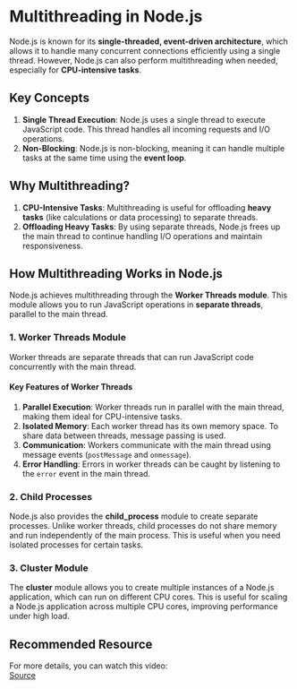 # Multithreading in Node.js

Node.js is known for its **single-threaded, event-driven architecture**, which allows it to handle many concurrent connections efficiently using a single thread. However, Node.js can also perform multithreading when needed, especially for **CPU-intensive tasks**.

## Key Concepts

1. **Single Thread Execution**: Node.js uses a single thread to execute JavaScript code. This thread handles all incoming requests and I/O operations.
2. **Non-Blocking**: Node.js is non-blocking, meaning it can handle multiple tasks at the same time using the **event loop**.

## Why Multithreading?

1. **CPU-Intensive Tasks**: Multithreading is useful for offloading **heavy tasks** (like calculations or data processing) to separate threads.
2. **Offloading Heavy Tasks**: By using separate threads, Node.js frees up the main thread to continue handling I/O operations and maintain responsiveness.

## How Multithreading Works in Node.js

Node.js achieves multithreading through the **Worker Threads module**. This module allows you to run JavaScript operations in **separate threads**, parallel to the main thread.

### 1. Worker Threads Module

Worker threads are separate threads that can run JavaScript code concurrently with the main thread.

#### Key Features of Worker Threads

1. **Parallel Execution**: Worker threads run in parallel with the main thread, making them ideal for CPU-intensive tasks.
2. **Isolated Memory**: Each worker thread has its own memory space. To share data between threads, message passing is used.
3. **Communication**: Workers communicate with the main thread using message events (`postMessage` and `onmessage`).
4. **Error Handling**: Errors in worker threads can be caught by listening to the `error` event in the main thread.

### 2. Child Processes

Node.js also provides the **child_process** module to create separate processes. Unlike worker threads, child processes do not share memory and run independently of the main process. This is useful when you need isolated processes for certain tasks.

### 3. Cluster Module

The **cluster** module allows you to create multiple instances of a Node.js application, which can run on different CPU cores. This is useful for scaling a Node.js application across multiple CPU cores, improving performance under high load.

## Recommended Resource

For more details, you can watch this video:  
[Source](https://www.youtube.com/watch?v=WldMTtUWqTg)

